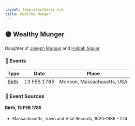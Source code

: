 ```yaml
---
layout: templates/basic.njk
title: Wealthy Munger
---
```

## 🟣 Wealthy Munger

Daughter of [Joseph Munger](/people/4/48832802) and [Huldah Squier](/people/4/40449307)

### 📆 Events

Type | Date | Place
------ | ------ | ------
[Birth](#event-7dd4f633-2f74-42ba-baa1-e510554a25b6) | 13 FEB 1785 | Monson, Massachusetts, USA

### 📰 Event Sources

#### <a id="event-7dd4f633-2f74-42ba-baa1-e510554a25b6"></a> Birth, 13 FEB 1785
* Massachusetts, Town and Vital Records, 1620-1988  - 274